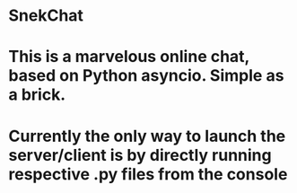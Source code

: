 # SnekChat

# This is a marvelous online chat, based on Python asyncio. Simple as a brick.

# Currently the only way to launch the server/client is by directly running respective .py files from the console
